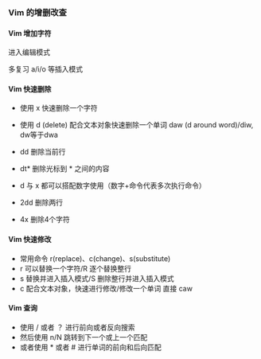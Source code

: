 ### Vim 的增删改查

#### Vim 增加字符

进入编辑模式

多复习 a/i/o 等插入模式



#### Vim 快速删除

- 使用 x 快速删除一个字符

- 使用 d  (delete) 配合文本对象快速删除一个单词 daw  (d around word)/diw, dw等于dwa
- dd 删除当前行
- dt* 删除光标到 * 之间的内容
- d 与 x 都可以搭配数字使用（数字+命令代表多次执行命令）
- 2dd 删除两行
- 4x 删除4个字符



#### Vim 快速修改

- 常用命令 r(replace)、c(change)、s(substitute)
- r 可以替换一个字符/R 逐个替换整行
- s 替换并进入插入模式/S 删除整行并进入插入模式
- c 配合文本对象，快速进行修改/修改一个单词 直接 caw



#### Vim 查询

- 使用 / 或者 ？ 进行前向或者反向搜索
- 然后使用 n/N 跳转到下一个或上一个匹配
- 或者使用 * 或者 # 进行单词的前向和后向匹配

